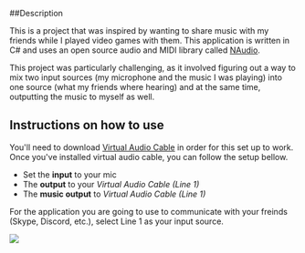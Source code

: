 ##Description

This is a project that was inspired by wanting to share music with my friends while I played video games with them. This application is written in C# and uses an open source audio and MIDI library called [NAudio](https://naudio.codeplex.com/).

This project was particularly challenging, as it involved figuring out a way to mix two input sources (my microphone and the music I was playing) into one source (what my friends where hearing) and at the same time, outputting the music to myself as well.

## Instructions on how to use

You'll need to download [Virtual Audio Cable](http://software.muzychenko.net/eng/vac.htm) in order for this set up to work. Once you've installed virtual audio cable, you can follow the setup bellow.

- Set the **input** to your mic
- The **output** to your _Virtual Audio Cable (Line 1)_ 
- The **music output** to _Virtual Audio Cable (Line 1)_

For the application you are going to use to communicate with your freinds (Skype, Discord, etc.), select Line 1 as your input source.

![](http://i.imgur.com/wf8IUSe.png)


